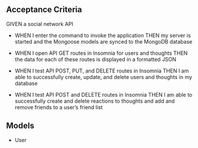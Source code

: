 
## Acceptance Criteria 
GIVEN a social network API
* WHEN I enter the command to invoke the application
THEN my server is started and the Mongoose models are synced to the MongoDB database

* WHEN I open API GET routes in Insomnia for users and thoughts
THEN the data for each of these routes is displayed in a formatted JSON
* WHEN I test API POST, PUT, and DELETE routes in Insomnia
THEN I am able to successfully create, update, and delete users and thoughts in my database
* WHEN I test API POST and DELETE routes in Insomnia
THEN I am able to successfully create and delete reactions to thoughts and add and remove friends to a user’s friend list

## Models 
* User 
